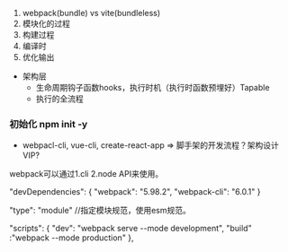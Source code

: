 1. webpack(bundle) vs vite(bundleless)
2. 模块化的过程
3. 构建过程
4. 编译时
5. 优化输出
   
- 架构层
    - 生命周期钩子函数hooks，执行时机（执行时函数预埋好）Tapable
    - 执行的全流程


### 初始化 npm init -y
- webpacl-cli, vue-cli, create-react-app => 脚手架的开发流程？架构设计VIP?
  
webpack可以通过1.cli 2.node API来使用。

"devDependencies": {
    "webpack": "5.98.2",
    "webpack-cli": "6.0.1"
}

"type": "module" //指定模块规范，使用esm规范。

"scripts": {
    "dev": "webpack serve --mode development",
    "build" :"webpack --mode production"
},
